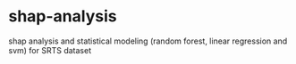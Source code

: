# shap-analysis
shap analysis and statistical modeling (random forest, linear regression and svm) for SRTS dataset
